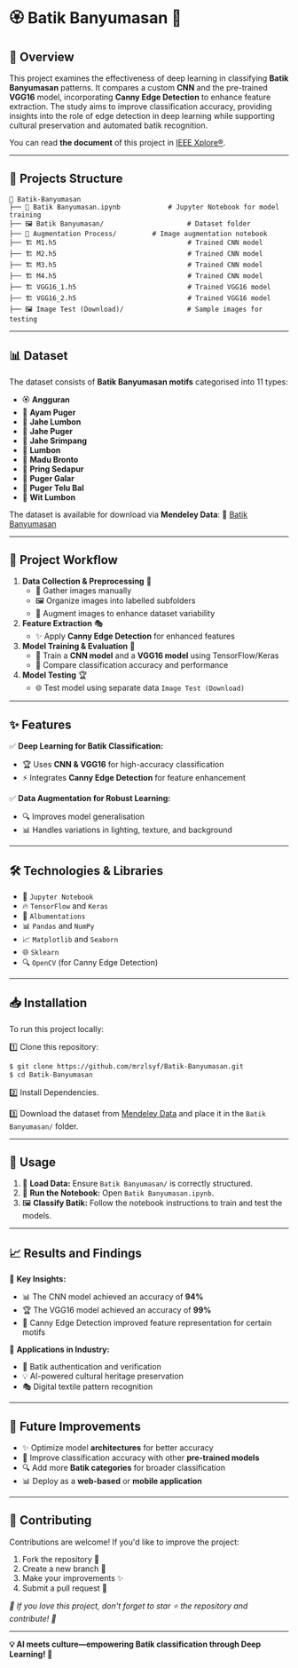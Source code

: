 # 🏵️ Batik Banyumasan 🏺

## 📌 Overview
This project examines the effectiveness of deep learning in classifying **Batik Banyumasan** patterns. It compares a custom **CNN** and the pre-trained **VGG16** model, incorporating **Canny Edge Detection** to enhance feature extraction. The study aims to improve classification accuracy, providing insights into the role of edge detection in deep learning while supporting cultural preservation and automated batik recognition.

You can read **the document** of this project in [IEEE Xplore®](https://doi.org/10.1109/COMNETSAT63286.2024.10862216).

---

## 📂 Projects Structure
```
🧩 Batik-Banyumasan
├── 📄 Batik Banyumasan.ipynb			# Jupyter Notebook for model training
├── 🖼 Batik Banyumasan/              		# Dataset folder
├── 📸 Augmentation Process/			# Image augmentation notebook 
├── 🏗 M1.h5                          		# Trained CNN model
├── 🏗 M2.h5                          		# Trained CNN model
├── 🏗 M3.h5                          		# Trained CNN model
├── 🏗 M4.h5                          		# Trained CNN model
├── 🏗 VGG16_1.h5                          	# Trained VGG16 model
├── 🏗 VGG16_2.h5                          	# Trained VGG16 model
├── 🖼 Image Test (Download)/        		# Sample images for testing
```

---

## 📊 Dataset
The dataset consists of **Batik Banyumasan motifs** categorised into 11 types:
- 🏵 **Angguran**
- 🐓 **Ayam Puger**
- 🌿 **Jahe Lumbon**
- 🌱 **Jahe Puger**
- 🍃 **Jahe Srimpang**
- 🌾 **Lumbon**
- 🍯 **Madu Bronto**
- 🎋 **Pring Sedapur**
- 🏡 **Puger Galar**
- 🔺 **Puger Telu Bal**
- 🌳 **Wit Lumbon**

The dataset is available for download via **Mendeley Data**:
🔗 [Batik Banyumasan](https://doi.org/10.17632/vsjrkhs9km.2)

---

## 📌 Project Workflow
1. **Data Collection & Preprocessing** 🚧
   - 📸 Gather images manually
   - 🖼 Organize images into labelled subfolders
   - 🔄 Augment images to enhance dataset variability
2. **Feature Extraction** 🎭
   - ✨ Apply **Canny Edge Detection** for enhanced features
3. **Model Training & Evaluation** 🧠
   - 🚀 Train a **CNN model** and a **VGG16 model** using TensorFlow/Keras
   - 📏 Compare classification accuracy and performance
4. **Model Testing** 🏆
   - 🌐 Test model using separate data `Image Test (Download)`

---

## ✨ Features
✅ **Deep Learning for Batik Classification:**
   - 🏆 Uses **CNN & VGG16** for high-accuracy classification
   - ⚡ Integrates **Canny Edge Detection** for feature enhancement

✅ **Data Augmentation for Robust Learning:**
   - 🔍 Improves model generalisation
   - 📊 Handles variations in lighting, texture, and background

---

## 🛠 Technologies & Libraries
- 🐍 `Jupyter Notebook`
- 🔥 `TensorFlow` and `Keras`
- 🥨 `Albumentations`
- 📊 `Pandas` and `NumPy`
- 📈 `Matplotlib` and `Seaborn` 
- 🌐 `Sklearn`
- 🔍 `OpenCV` (for Canny Edge Detection)

---

## 📥 Installation
To run this project locally:

1️⃣ Clone this repository:
```sh
$ git clone https://github.com/mrzlsyf/Batik-Banyumasan.git
$ cd Batik-Banyumasan
```
2️⃣ Install Dependencies.

3️⃣ Download the dataset from [Mendeley Data](https://doi.org/10.17632/vsjrkhs9km.2) and place it in the `Batik Banyumasan/` folder.

---

## 🚀 Usage
1. 📂 **Load Data:** Ensure `Batik Banyumasan/` is correctly structured.
2. 🏃 **Run the Notebook:** Open `Batik Banyumasan.ipynb`.
3. 🖼 **Classify Batik:** Follow the notebook instructions to train and test the models.

---

## 📈 Results and Findings
🔹 **Key Insights:**
   - 📊 The CNN model achieved an accuracy of **94%** 
   - 🏆 The VGG16 model achieved an accuracy of **99%** 
   - 🎨 Canny Edge Detection improved feature representation for certain motifs 
   
🔹 **Applications in Industry:**
   - 🏺 Batik authentication and verification
   - 💡 AI-powered cultural heritage preservation
   - 🎭 Digital textile pattern recognition

---

## 🔮 Future Improvements
- ✨ Optimize model **architectures** for better accuracy
- 🔧 Improve classification accuracy with other **pre-trained models**
- 🔍 Add more **Batik categories** for broader classification
- 📊 Deploy as a **web-based** or **mobile application**

---

## 🤝 Contributing
Contributions are welcome! If you'd like to improve the project:
1. Fork the repository 🍴
2. Create a new branch 🌱
3. Make your improvements ✨
4. Submit a pull request 🔄

*🌟 If you love this project, don't forget to star ⭐ the repository and contribute! 🙌*

---

**💡 AI meets culture—empowering Batik classification through Deep Learning! 🚀**
